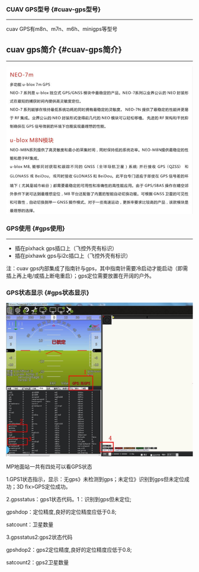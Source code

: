 ### CUAV GPS型号 {#cuav-gps型号}

---

cuav GPS有m8n、m7n、m6h、minigps等型号

## cuav gps简介 {#cuav-gps简介}

---

![](/assets/gps1.jpg)

### GPS使用 {#gps使用}

---

* 插在pixhack gps插口上（飞控外壳有标识）
* 插在pixhawk gps与i2c插口上（飞控外壳有标识）

注：cuav gps内部集成了指南针与gps，其中指南针需要冷启动才能启动（即需插上再上电/或插上断电重启）；gps定位需要放置在开阔的户外。

### GPS状态显示 {#gps状态显示}

![](/assets/gps4.jpg)

MP地面站一共有四处可以看GPS状态

1.GPS1状态指示，显示：无gps》未检测到gps；未定位》识别到gps但未定位成功；3D fix&gt;GPS定位成功。

2.gpsstatus：gps1状态代码。1：识别到gps但未定位;

gpshdop：定位精度,良好的定位精度应低于0.8;

satcount：卫星数量

3.gpsstatus2:gps2状态代码

gpshdop2：gps2定位精度,良好的定位精度应低于0.8;

satcount2：gps2卫星数量

